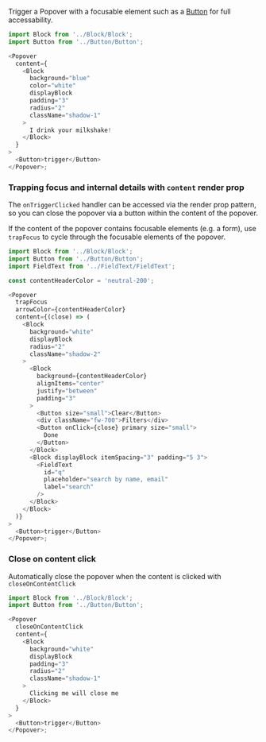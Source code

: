 Trigger a Popover with a focusable element such as a [Button](/#/Components/Button) for full accessability.

```js
import Block from '../Block/Block';
import Button from '../Button/Button';

<Popover
  content={
    <Block
      background="blue"
      color="white"
      displayBlock
      padding="3"
      radius="2"
      className="shadow-1"
    >
      I drink your milkshake!
    </Block>
  }
>
  <Button>trigger</Button>
</Popover>;
```

### Trapping focus and internal details with `content` render prop

The `onTriggerClicked` handler can be accessed via the render prop pattern, so you can close the popover via a button within the content of the popover.

If the content of the popover contains focusable elements (e.g. a form), use `trapFocus` to cycle through the focusable elements of the popover.

```js
import Block from '../Block/Block';
import Button from '../Button/Button';
import FieldText from '../FieldText/FieldText';

const contentHeaderColor = 'neutral-200';

<Popover
  trapFocus
  arrowColor={contentHeaderColor}
  content={(close) => (
    <Block
      background="white"
      displayBlock
      radius="2"
      className="shadow-2"
    >
      <Block
        background={contentHeaderColor}
        alignItems="center"
        justify="between"
        padding="3"
      >
        <Button size="small">Clear</Button>
        <div className="fw-700">Filters</div>
        <Button onClick={close} primary size="small">
          Done
        </Button>
      </Block>
      <Block displayBlock itemSpacing="3" padding="5 3">
        <FieldText
          id="q"
          placeholder="search by name, email"
          label="search"
        />
      </Block>
    </Block>
  )}
>
  <Button>trigger</Button>
</Popover>;
```

### Close on content click

Automatically close the popover when the content is clicked with `closeOnContentClick`

```js
import Block from '../Block/Block';
import Button from '../Button/Button';

<Popover
  closeOnContentClick
  content={
    <Block
      background="white"
      displayBlock
      padding="3"
      radius="2"
      className="shadow-1"
    >
      Clicking me will close me
    </Block>
  }
>
  <Button>trigger</Button>
</Popover>;
```
